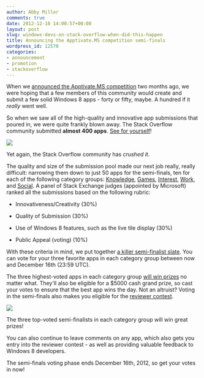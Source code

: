 ```yaml
---
author: Abby Miller
comments: true
date: 2012-12-10 14:00:57+00:00
layout: post
slug: windows-devs-on-stack-overflow-when-did-this-happen
title: Announcing the Apptivate.MS competition semi-finals
wordpress_id: 12570
categories:
- announcement
- promotion
- stackoverflow
---
```


When we [announced the Apptivate.MS competition](http://blog.stackoverflow.com/2012/09/apptivate-ms-a-windows-8-app-development-contest/) two months ago, we were hoping that a few members of this community would create and submit a few solid Windows 8 apps - forty or fifty, maybe. A hundred if it _really_ went well.

So when we saw all of the high-quality and innovative app submissions that poured in, we were quite frankly blown away. The Stack Overflow community submitted **almost 400 apps**. [See for yourself](http://apptivate.ms/apps)!


![](http://i.stack.imgur.com/zw2JG.png)

Yet again, the Stack Overflow community has _crushed it_.


The quality and size of the submission pool made our next job really, really difficult: narrowing them down to just 50 apps for the semi-finals, ten for each of the following category groups: [Knowledge](http://apptivate.ms/apps/groups/1/knowledge), [Games](http://apptivate.ms/apps/groups/2/games), [Interest](http://apptivate.ms/apps/groups/3/interest), [Work](http://apptivate.ms/apps/groups/4/work), and [Social](http://apptivate.ms/apps/groups/5/social). A panel of Stack Exchange judges (appointed by Microsoft) ranked all the submissions based on the following rubric:



	
  * Innovativeness/Creativity (30%)

	
  * Quality of Submission (30%)

	
  * Use of Windows 8 features, such as the live tile display (30%)

	
  * Public Appeal (voting) (10%)






With these criteria in mind, we put together [a killer semi-finalist slate](http://apptivate.ms/semi-finals). You can vote for your three favorite apps in each category group between now and December 16th (23:59 UTC).

The three highest-voted apps in each category group [will win prizes](http://apptivate.ms/contest#developer-contest) no matter what. They'll also be eligible for a $5000 cash grand prize, so cast your votes to ensure that the best app wins the day. Not an altruist? Voting in the semi-finals also makes you eligible for the [reviewer contest](http://apptivate.ms/contest#reviewer-contest).






![](http://i.stack.imgur.com/9LkDd.png)


The three top-voted semi-finalists in each category group will win great prizes!


You can also continue to leave comments on any app, which also gets you entry into the reviewer contest - as well as providing valuable feedback to Windows 8 developers.

The semi-finals voting phase ends December 16th, 2012, so get your votes in now!
